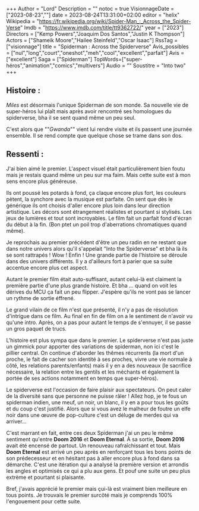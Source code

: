 +++
Author = "Lord"
Description = ""
notoc = true
VisionnageDate = ["2023-08-23",""]
date = 2023-08-24T13:31:00+02:00
editor = "helix"
Wikipedia = "https://fr.wikipedia.org/wiki/Spider-Man_:_Across_the_Spider-Verse"
Imdb = "https://www.imdb.com/title/tt9362722/"
year = ["2023"]
Directors = ["Kemp Powers","Joaquim Dos Santos","Justin K Thompson"]
Actors = ["Shameik Moore","Hailee Steinfeld","Oscar Isaac"]
RssTag = ["visionnage"]
title = "Spiderman : Across the Spiderverse"
Avis_possibles = ["nul","long","court","oneshot","meh","cool","excellent","parfait"]
Avis = ["excellent"] 
Saga = ["Spiderman"]
TopWords=["super-héros","animation","comics","multivers"]
Audio = ""
Soustitre = "Into two"
+++
## Histoire : 
*Miles* est désormais l'unique Spiderman de son monde.
Sa nouvelle vie de super-héros lui plaît mais après avoir rencontré ses homologues du spiderverse, bha il se sent quand même un peu seul.

C'est alors que ""*Gwanda*"" vient lui rendre visite et ils passent une journée ensemble.
Il se rend compte que quelque chose se trame dans son dos.

## Ressenti :
J'ai bien aimé le premier.
L'aspect visuel était particulièrement bien foutu mais je restais quand même un peu sur ma faim.
Mais cette suite est à mon sens encore plus généreuse.

Ils ont poussé les potards à fond, ça claque encore plus fort, les couleurs pètent, la synchore avec la musique est parfaite.
On sent que dès le générique ils ont choisis d'aller encore plus loin dans leur direction artistique.
Les décors sont étrangement réalistes et pourtant si stylisés.
Les jeux de lumières et tout sont incroyables.
Le film fait un parfait fond d'écran du début à la fin.
(Bon ptet un poil trop d'aberrations chromatiques quand même).

Je reprochais au premier précédent d'être un peu radin en ne restant que dans notre univers alors qu'il s'appelait "Into the Spiderverse" et bha là ils se sont rattrapés !
Wow !
Enfin !
Une grande partie de l'histoire se déroule dans des univers différents.
Il y a d'ailleurs fort à parier que sa suite accentue encore plus cet aspect.

Autant le premier film était auto-suffisant, autant celui-là est claiment la première partie d'une plus grande histoire.
Et bha … quand on voit les dérives du MCU ça fait un peu flipper.
J'espère qu'ils ne vont pas se lancer un rythme de sortie éffrené.

Le grand vilain de ce film n'est que présenté, il n'y a pas de résolution d'intrigue dans ce film.
Au final en fin de film on a le sentiment de n'avoir vu qu'une intro.
Après, on a pas pour autant le temps de s'ennuyer, il se passe un gros paquet de trucs.

L'histoire est plus sympa que dans le premier.
Le spiderverse n'est pas juste un gimmick pour apporter des variations de spiderman, non ici c'est le pillier central.
On continue d'aborder les thêmes récurrents (la mort d'un proche, le fait de cacher son identité à ses proches, vivre une vie normale à côté, les relations parents/enfants) mais il y en a des nouveaux (le sacrifice nécessaire, la relation entre les gentils et les méchants et également la portée de ses actions notamment en temps que super-héros).

Le spiderverse est l'occasion de faire plaisir aux spectateurs.
On peut caler de la diversité sans que personne ne puisse râler !
Allez hop, je te fous un spiderman indien, une meuf, un noir, un blanc, il y en a pour tous les goûts et du coup c'est justifié.
Alors que si vous avez le malheur de foutre un elfe noir dans une œuvre de pop-culture c'est un déluge de merdes qui va arriver…

C'est marrant en fait, entre ces deux Spiderman j'ai un peu le même sentiment qu'entre **Doom 2016** et **Doom Eternal**.
À sa sortie, **Doom 2016** avait été encensé de partout.
Un renouveau rafraîchissant et tout.
Mais **Doom Eternal** est arrivé un peu après en renforçant tous les bons points de son prédecesseur et en hésitant pas à aller encore plus à fond dans sa démarche.
C'est une itération qui a analysé la première version et arrondis les angles et optimisés ce qui a plu aux gens.
Et pouf une suite un peu plus extrème et pourtant si plaisante.

Bref, j'avais apprécié le premier mais çui-là est vraiment bien meilleure en tous points.
Je trouvais le premier surcôté mais je comprends 100% l'engouement pour cette suite.
